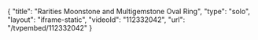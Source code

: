 {
    "title": "Rarities Moonstone and Multigemstone Oval Ring",
    "type": "solo",
    "layout": "iframe-static",
    "videoId": "112332042",
    "url": "\/tvpembed\/112332042"
}